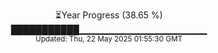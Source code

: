<p align="center">
⏳Year Progress (38.65 %) <br>
███████████▁▁▁▁▁▁▁▁▁▁▁▁▁▁▁▁▁▁▁ <br>
<sub>Updated: Thu, 22 May 2025 01:55:30 GMT</sub>
</p>

